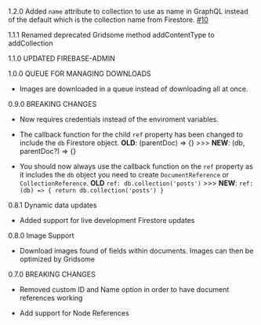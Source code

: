 1.2.0 Added `name` attribute to collection to use as name in GraphQL instead of the default which is the collection name from Firestore.
  [#10](https://github.com/u12206050/gridsome-source-firestore/issues/10)

1.1.1 Renamed deprecated Gridsome method addContentType to addCollection

1.1.0 UPDATED FIREBASE-ADMIN

1.0.0 QUEUE FOR MANAGING DOWNLOADS

  * Images are downloaded in a queue instead of downloading all at once.

0.9.0 BREAKING CHANGES

  * Now requires credentials instead of the enviroment variables.

  * The callback function for the child `ref` property has been changed to include the `db` Firestore object. **OLD**: (parentDoc) => {} >>> **NEW**: (db, parentDoc?) => {}

  * You should now always use the callback function on the `ref` property as it includes the `db` object you need to create `DocumentReference` or `CollectionReference`. **OLD** `ref: db.collection('posts')` >>> **NEW**: `ref: (db) => { return db.collection('posts') }`

0.8.1 Dynamic data updates

  * Added support for live development Firestore updates

0.8.0 Image Support

  * Download images found of fields within documents. Images can then be optimized by Gridsome

0.7.0 BREAKING CHANGES

  * Removed custom ID and Name option in order to have document references working

  * Add support for Node References
